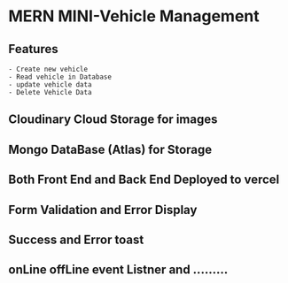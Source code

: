 # MERN MINI-Vehicle Management
  ## Features
    - Create new vehicle
    - Read vehicle in Database
    - update vehicle data
    - Delete Vehicle Data
  
  ## Cloudinary Cloud Storage for images
  ## Mongo DataBase (Atlas) for Storage
  ## Both Front End and Back End Deployed to vercel
  ## Form Validation and Error Display
  ## Success and Error toast
  ## onLine offLine event Listner  and .........
